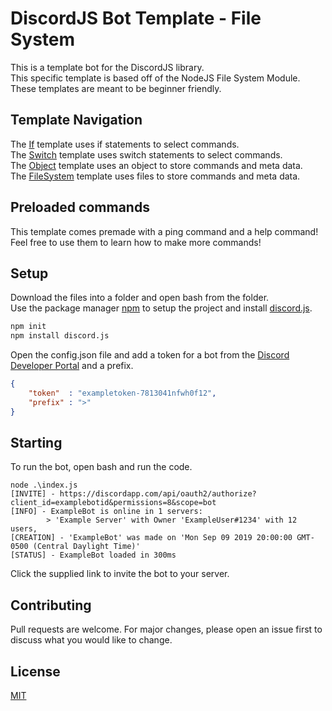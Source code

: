 # DiscordJS Bot Template - File System

This is a template bot for the DiscordJS library.\
This specific template is based off of the NodeJS File System Module.\
These templates are meant to be beginner friendly.

## Template Navigation
The [If](https://github.com/Ealeex/DiscordBotTemplate-IfStatement) template uses if statements to select commands.\
The [Switch](https://github.com/Ealeex/DiscordBotTemplate-SwitchStatement) template uses switch statements to select commands.\
The [Object](https://github.com/Ealeex/DiscordBotTemplate-Object) template uses an object to store commands and meta data.\
The [FileSystem](https://github.com/Ealeex/DiscordBotTemplate-FileSystem) template uses files to store commands and meta data.

## Preloaded commands
This template comes premade with a ping command and a help command! Feel free to use them to learn how to make more commands!

## Setup

Download the files into a folder and open bash from the folder.\
Use the package manager [npm](https://www.npmjs.com/get-npm) to setup the project and install [discord.js](https://discord.js.org/#/).

```bash
npm init
npm install discord.js
```

Open the config.json file and add a token for a bot from the [Discord Developer Portal](https://discordapp.com/developers/applications/) and a prefix.

```json
{
    "token"  : "exampletoken-7813041nfwh0f12",
    "prefix" : ">"
}
```

## Starting

To run the bot, open bash and run the code.

```
node .\index.js
[INVITE] - https://discordapp.com/api/oauth2/authorize?client_id=examplebotid&permissions=8&scope=bot
[INFO] - ExampleBot is online in 1 servers:
        > 'Example Server' with Owner 'ExampleUser#1234' with 12 users,
[CREATION] - 'ExampleBot' was made on 'Mon Sep 09 2019 20:00:00 GMT-0500 (Central Daylight Time)'
[STATUS] - ExampleBot loaded in 300ms
```

Click the supplied link to invite the bot to your server.

## Contributing
Pull requests are welcome. For major changes, please open an issue first to discuss what you would like to change.

## License
[MIT](https://choosealicense.com/licenses/mit/)

